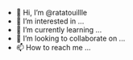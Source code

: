 - 👋 Hi, I’m @ratatouillle
- 👀 I’m interested in ...
- 🌱 I’m currently learning ...
- 💞️ I’m looking to collaborate on ...
- 📫 How to reach me ...

<!---
ratatouillle/ratatouillle is a ✨ special ✨ repository because its `README.md` (this file) appears on your GitHub profile.
You can click the Preview link to take a look at your changes.
--->

